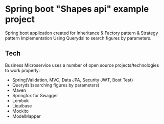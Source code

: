 # Spring boot "Shapes api" example project

Spring boot application created for Inheritance & Factory pattern & Strategy pattern Implementation
Using Querydsl to search figures by parameters.

## Tech

Business Microservice uses a number of open source projects/technologies to work properly:

* Spring(Validation, MVC, Data JPA, Security JWT, Boot Test)
* Querydsl(searching figures by parameters)
* Maven
* Springfox for Swagger
* Lombok
* Liquibase
* Mockito
* ModelMapper